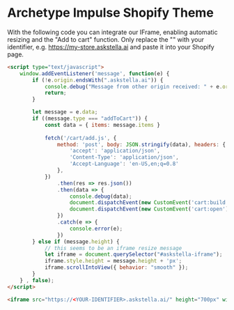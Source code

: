 # Archetype Impulse Shopify Theme

With the following code you can integrate our IFrame, enabling automatic resizing and the "Add to cart" function.
Only replace the "<YOUR-IDENTIFIER>" with your identifier, e.g. https://my-store.askstella.ai and paste it into your Shopify page.
```html
<script type="text/javascript">
    window.addEventListener('message', function(e) {
        if (!e.origin.endsWith(".askstella.ai")) {
            console.debug("Message from other origin received: " + e.origin);
            return;
        }

        let message = e.data;
        if ((message.type === "addToCart")) { 
            const data = { items: message.items }
            
            fetch('/cart/add.js', {
                method: 'post', body: JSON.stringify(data), headers: {
                    'accept': 'application/json',
                    'Content-Type': 'application/json',
                    'Accept-Language': 'en-US,en;q=0.8'
                },
            })
                .then(res => res.json())
                .then(data => {
                    console.debug(data);
                    document.dispatchEvent(new CustomEvent('cart:build'));
                    document.dispatchEvent(new CustomEvent('cart:open'));
                })
                .catch(e => {
                    console.error(e);
                })
        } else if (message.height) {
            // this seems to be an iframe resize message
            let iframe = document.querySelector("#askstella-iframe");
            iframe.style.height = message.height + 'px';
            iframe.scrollIntoView({ behavior: "smooth" });
        }
    } , false);
</script>

<iframe src="https://<YOUR-IDENTIFIER>.askstella.ai/" height="700px" width="100%" frameborder="0" id="askstella-iframe" allow="autoplay; camera;"></iframe>
```